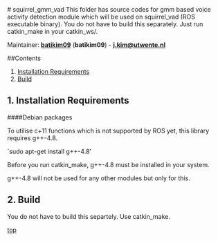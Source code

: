 <a id="top"/> 
# squirrel_gmm_vad
This folder has source codes for gmm based voice activity detection module which will be used on squirrel_vad (ROS executable binary). You do not have to build this separately. Just run catkin_make in your catkin_ws/. 

Maintainer: [**batikim09**](https://github.com/**github-user**/) (**batikim09**) - **j.kim@utwente.nl**

##Contents
1. <a href="#1--installation-requirements">Installation Requirements</a>
2. <a href="#2--build">Build</a>

## 1. Installation Requirements <a id="1--installation-requirements"/>
####Debian packages

To utilise c+11 functions which is not supported by ROS yet, this library requires g++-4.8.

`sudo apt-get install g++-4.8'

Before you run catkin_make, g++-4.8 must be installed in your system. 

g++-4.8 will not be used for any other modules but only for this.

## 2. Build <a id="2--build"/>

You do not have to build this separtely. Use catkin_make.  

<a href="#top">top</a>
